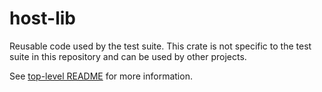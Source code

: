 # host-lib

Reusable code used by the test suite. This crate is not specific to the test suite in this repository and can be used by other projects.

See [top-level README](https://github.com/braun-embedded/lpc845-test-stand/blob/master/README.md) for more information.
